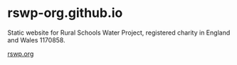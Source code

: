 # rswp-org.github.io
Static website for Rural Schools Water Project, registered charity in England and Wales 1170858.

[rswp.org](https://rswp.org)
